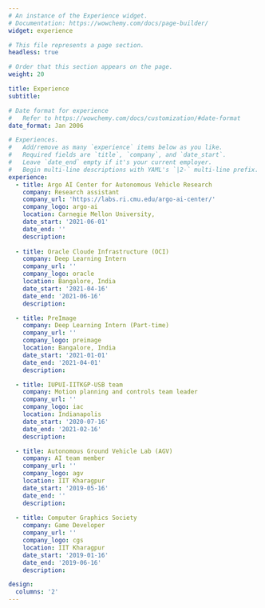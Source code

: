 ```yaml
---
# An instance of the Experience widget.
# Documentation: https://wowchemy.com/docs/page-builder/
widget: experience

# This file represents a page section.
headless: true

# Order that this section appears on the page.
weight: 20

title: Experience
subtitle:

# Date format for experience
#   Refer to https://wowchemy.com/docs/customization/#date-format
date_format: Jan 2006

# Experiences.
#   Add/remove as many `experience` items below as you like.
#   Required fields are `title`, `company`, and `date_start`.
#   Leave `date_end` empty if it's your current employer.
#   Begin multi-line descriptions with YAML's `|2-` multi-line prefix.
experience:
  - title: Argo AI Center for Autonomous Vehicle Research
    company: Research assistant
    company_url: 'https://labs.ri.cmu.edu/argo-ai-center/'
    company_logo: argo-ai
    location: Carnegie Mellon University, 
    date_start: '2021-06-01'
    date_end: ''
    description: 
        
  - title: Oracle Cloude Infrastructure (OCI)
    company: Deep Learning Intern
    company_url: ''
    company_logo: oracle
    location: Bangalore, India
    date_start: '2021-04-16'
    date_end: '2021-06-16'
    description: 

  - title: PreImage
    company: Deep Learning Intern (Part-time)
    company_url: ''
    company_logo: preimage
    location: Bangalore, India
    date_start: '2021-01-01'
    date_end: '2021-04-01'
    description: 

  - title: IUPUI-IITKGP-USB team
    company: Motion planning and controls team leader
    company_url: ''
    company_logo: iac
    location: Indianapolis
    date_start: '2020-07-16'
    date_end: '2021-02-16'
    description:

  - title: Autonomous Ground Vehicle Lab (AGV)
    company: AI team member
    company_url: ''
    company_logo: agv
    location: IIT Kharagpur
    date_start: '2019-05-16'
    date_end: ''
    description: 
  
  - title: Computer Graphics Society 
    company: Game Developer
    company_url: ''
    company_logo: cgs
    location: IIT Kharagpur
    date_start: '2019-01-16'
    date_end: '2019-06-16'
    description:

design:
  columns: '2'
---
```

